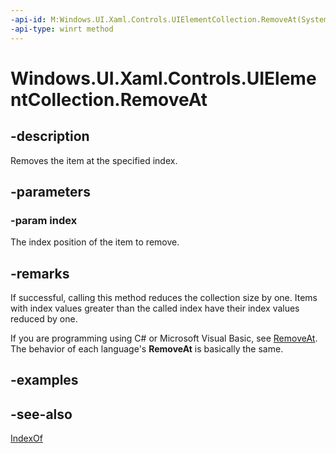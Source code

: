 ```yaml
---
-api-id: M:Windows.UI.Xaml.Controls.UIElementCollection.RemoveAt(System.UInt32)
-api-type: winrt method
---
```


<!-- Method syntax
public void RemoveAt(System.UInt32 index)
-->

# Windows.UI.Xaml.Controls.UIElementCollection.RemoveAt

## -description
Removes the item at the specified index.



## -parameters
### -param index
The index position of the item to remove.

## -remarks
If successful, calling this method reduces the collection size by one. Items with index values greater than the called index have their index values reduced by one.

If you are programming using C# or Microsoft Visual Basic, see [RemoveAt](/uwp/api/windows.ui.xaml.controls.uielementcollection.removeat). The behavior of each language's **RemoveAt** is basically the same.

## -examples

## -see-also
[IndexOf](uielementcollection_indexof_645395357.md)
